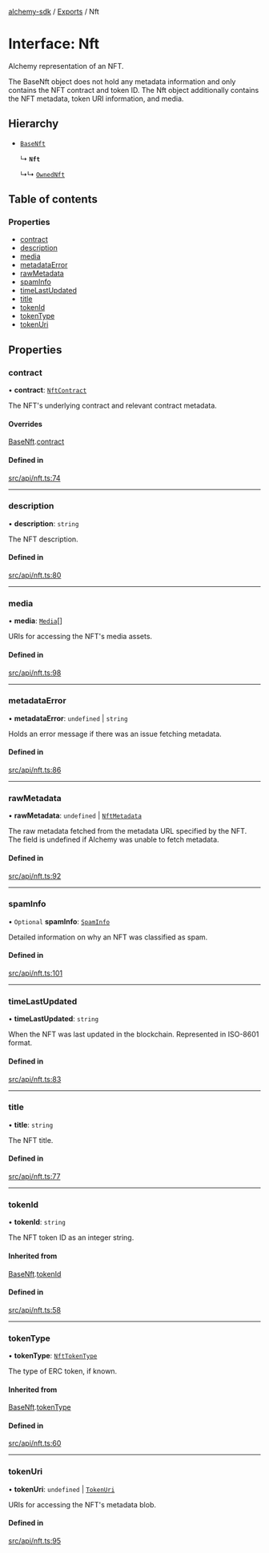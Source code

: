 [alchemy-sdk](../README.md) / [Exports](../modules.md) / Nft

# Interface: Nft

Alchemy representation of an NFT.

The BaseNft object does not hold any metadata information and only contains
the NFT contract and token ID. The Nft object additionally contains the NFT
metadata, token URI information, and media.

## Hierarchy

- [`BaseNft`](BaseNft.md)

  ↳ **`Nft`**

  ↳↳ [`OwnedNft`](OwnedNft.md)

## Table of contents

### Properties

- [contract](Nft.md#contract)
- [description](Nft.md#description)
- [media](Nft.md#media)
- [metadataError](Nft.md#metadataerror)
- [rawMetadata](Nft.md#rawmetadata)
- [spamInfo](Nft.md#spaminfo)
- [timeLastUpdated](Nft.md#timelastupdated)
- [title](Nft.md#title)
- [tokenId](Nft.md#tokenid)
- [tokenType](Nft.md#tokentype)
- [tokenUri](Nft.md#tokenuri)

## Properties

### contract

• **contract**: [`NftContract`](NftContract.md)

The NFT's underlying contract and relevant contract metadata.

#### Overrides

[BaseNft](BaseNft.md).[contract](BaseNft.md#contract)

#### Defined in

[src/api/nft.ts:74](https://github.com/alchemyplatform/alchemy-sdk-js/blob/d97ef0d/src/api/nft.ts#L74)

___

### description

• **description**: `string`

The NFT description.

#### Defined in

[src/api/nft.ts:80](https://github.com/alchemyplatform/alchemy-sdk-js/blob/d97ef0d/src/api/nft.ts#L80)

___

### media

• **media**: [`Media`](Media.md)[]

URIs for accessing the NFT's media assets.

#### Defined in

[src/api/nft.ts:98](https://github.com/alchemyplatform/alchemy-sdk-js/blob/d97ef0d/src/api/nft.ts#L98)

___

### metadataError

• **metadataError**: `undefined` \| `string`

Holds an error message if there was an issue fetching metadata.

#### Defined in

[src/api/nft.ts:86](https://github.com/alchemyplatform/alchemy-sdk-js/blob/d97ef0d/src/api/nft.ts#L86)

___

### rawMetadata

• **rawMetadata**: `undefined` \| [`NftMetadata`](NftMetadata.md)

The raw metadata fetched from the metadata URL specified by the NFT. The
field is undefined if Alchemy was unable to fetch metadata.

#### Defined in

[src/api/nft.ts:92](https://github.com/alchemyplatform/alchemy-sdk-js/blob/d97ef0d/src/api/nft.ts#L92)

___

### spamInfo

• `Optional` **spamInfo**: [`SpamInfo`](SpamInfo.md)

Detailed information on why an NFT was classified as spam.

#### Defined in

[src/api/nft.ts:101](https://github.com/alchemyplatform/alchemy-sdk-js/blob/d97ef0d/src/api/nft.ts#L101)

___

### timeLastUpdated

• **timeLastUpdated**: `string`

When the NFT was last updated in the blockchain. Represented in ISO-8601 format.

#### Defined in

[src/api/nft.ts:83](https://github.com/alchemyplatform/alchemy-sdk-js/blob/d97ef0d/src/api/nft.ts#L83)

___

### title

• **title**: `string`

The NFT title.

#### Defined in

[src/api/nft.ts:77](https://github.com/alchemyplatform/alchemy-sdk-js/blob/d97ef0d/src/api/nft.ts#L77)

___

### tokenId

• **tokenId**: `string`

The NFT token ID as an integer string.

#### Inherited from

[BaseNft](BaseNft.md).[tokenId](BaseNft.md#tokenid)

#### Defined in

[src/api/nft.ts:58](https://github.com/alchemyplatform/alchemy-sdk-js/blob/d97ef0d/src/api/nft.ts#L58)

___

### tokenType

• **tokenType**: [`NftTokenType`](../enums/NftTokenType.md)

The type of ERC token, if known.

#### Inherited from

[BaseNft](BaseNft.md).[tokenType](BaseNft.md#tokentype)

#### Defined in

[src/api/nft.ts:60](https://github.com/alchemyplatform/alchemy-sdk-js/blob/d97ef0d/src/api/nft.ts#L60)

___

### tokenUri

• **tokenUri**: `undefined` \| [`TokenUri`](TokenUri.md)

URIs for accessing the NFT's metadata blob.

#### Defined in

[src/api/nft.ts:95](https://github.com/alchemyplatform/alchemy-sdk-js/blob/d97ef0d/src/api/nft.ts#L95)
